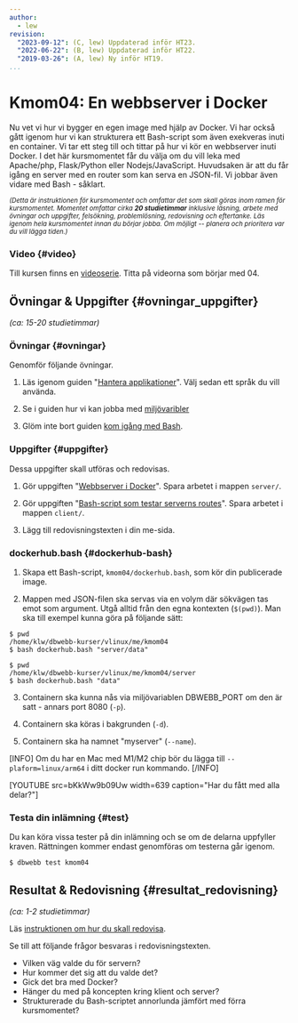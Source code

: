 ```yaml
---
author:
  - lew
revision:
  "2023-09-12": (C, lew) Uppdaterad inför HT23.
  "2022-06-22": (B, lew) Uppdaterad inför HT22.
  "2019-03-26": (A, lew) Ny inför HT19.
...
```


# Kmom04: En webbserver i Docker

Nu vet vi hur vi bygger en egen image med hjälp av Docker. Vi har också gått igenom hur vi kan strukturera ett Bash-script som även exekveras inuti en container. Vi tar ett steg till och tittar på hur vi kör en webbserver inuti Docker. I det här kursmomentet får du välja om du vill leka med Apache/php, Flask/Python eller Nodejs/JavaScript. Huvudsaken är att du får igång en server med en router som kan serva en JSON-fil. Vi jobbar även vidare med Bash - såklart.

<!--more-->

<small><i>(Detta är instruktionen för kursmomentet och omfattar det som skall göras inom ramen för kursmomentet. Momentet omfattar cirka **20 studietimmar** inklusive läsning, arbete med övningar och uppgifter, felsökning, problemlösning, redovisning och eftertanke. Läs igenom hela kursmomentet innan du börjar jobba. Om möjligt -- planera och prioritera var du vill lägga tiden.)</i></small>



### Video {#video}

Till kursen finns en [videoserie](https://www.youtube.com/watch?v=KVWoU1FZ-d8&list=PLKtP9l5q3ce9MRzu_Yb35Vc7yqbQZi7j-). Titta på videorna som börjar med 04.



## Övningar & Uppgifter {#ovningar_uppgifter}

_(ca: 15-20 studietimmar)_



### Övningar {#ovningar}

Genomför följande övningar.

1. Läs igenom guiden "[Hantera applikationer](guide/docker/hantera-applikationer)". Välj sedan ett språk du vill använda.

1. Se i guiden hur vi kan jobba med [miljövaribler](guide/kom-igang-med-bash/miljovariabler)

1. Glöm inte bort guiden [kom igång med Bash](guide/kom-igang-med-bash).



### Uppgifter {#uppgifter}

Dessa uppgifter skall utföras och redovisas.

1. Gör uppgiften "[Webbserver i Docker](uppgift/webbserver-i-docker)". Spara arbetet i mappen `server/`.

1. Gör uppgiften "[Bash-script som testar serverns routes](uppgift/bash-script-testa-routes)". Spara arbetet i mappen `client/`.

1. Lägg till redovisningstexten i din me-sida.



### dockerhub.bash {#dockerhub-bash}

1. Skapa ett Bash-script, `kmom04/dockerhub.bash`, som kör din publicerade image.

2. Mappen med JSON-filen ska servas via en volym där sökvägen tas emot som argument. Utgå alltid från den egna kontexten (`$(pwd)`). Man ska till exempel kunna göra på följande sätt:

```console
$ pwd
/home/klw/dbwebb-kurser/vlinux/me/kmom04
$ bash dockerhub.bash "server/data"
```

```console
$ pwd
/home/klw/dbwebb-kurser/vlinux/me/kmom04/server
$ bash dockerhub.bash "data"
```


3. Containern ska kunna nås via miljövariablen DBWEBB_PORT om den är satt - annars port 8080 (`-p`).

4. Containern ska köras i bakgrunden (`-d`).

5. Containern ska ha namnet "myserver" (`--name`).

[INFO]
Om du har en Mac med M1/M2 chip bör du lägga till `--plaform=linux/arm64` i ditt docker run kommando.
[/INFO]

[YOUTUBE src=bKkWw9b09Uw width=639 caption="Har du fått med alla delar?"]

### Testa din inlämning {#test}

Du kan köra vissa tester på din inlämning och se om de delarna uppfyller kraven. Rättningen kommer endast genomföras om testerna går igenom.

```console
$ dbwebb test kmom04
```

## Resultat & Redovisning {#resultat_redovisning}

_(ca: 1-2 studietimmar)_

Läs [instruktionen om hur du skall redovisa](./../redovisa).

Se till att följande frågor besvaras i redovisningstexten.

- Vilken väg valde du för servern?
- Hur kommer det sig att du valde det?
- Gick det bra med Docker?
- Hänger du med på koncepten kring klient och server?
- Strukturerade du Bash-scriptet annorlunda jämfört med förra kursmomentet?
